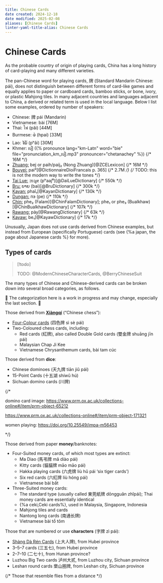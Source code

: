```yaml
---
title: Chinese Cards
date created: 2024-12-18
date modified: 2025-02-08
aliases: [Chinese Cards]
linter-yaml-title-alias: Chinese Cards
---
```

# Chinese Cards

As the probable country of origin of playing cards, China has a long history of
card-playing and many different varieties.

The pan-Chinese word for playing cards, <span lang="zh">牌</span> (Standard Mandarin Chinese: <Pronounce lang="cmn-Latn-pinyin" pronouncer="LofZRules" file="pronunciation_zh_牌.mp3">pái</Pronounce>), does not distinguish between different forms of card-like games and equally applies to paper or cardboard cards, bamboo sticks, or bone, ivory, or plastic Mahjong tiles. In many adjacent countries and languages adjacent to China, a derived or related term is used in the local language. Below I list some examples, ordered by number of speakers:

* Chinese: <span lang="zh">牌</span> <span lang="cmn-Latn-pinyin">pái</span> (Mandarin)
* Vietnamese: <span lang="vi">bài</span> [76M]
* Thai: <span lang="th">ไพ่</span> (<Pronounce lang="th-Latn" file="pronunciation_th_ไพ.mp3" pronouncer="Ghee">pâi</Pronounce>) [44M]
* Burmese: <span lang="my">ဖဲ</span> (<span lang="my-Latn">hpai</span>) [33M]
* Lao: <span lang="lo">ໄພ້</span> (<span lang="lo-Latn">pʰâi</span>) [30M]
* Khmer: <span lang="km">បៀ</span> ({% pronounce lang="km-Latn" word="bie"
  file="pronunciation_km_បៀ.mp3" pronouncer="chetanachey" %}) {/* 16M */}
* [Zhuang:](https://en.wikipedia.org/wiki/Zhuang_languages) <span lang="za-Latn">bej</span> or <span lang="zhn-Latn">paih</span>/<span lang="zhn-Latn">paij₂</span> (Nong Zhuang)[@ZCELexicon] {/* 16M */}
* [Bouyei:](https://en.wikipedia.org/wiki/Bouyei_language) <span lang="pcc">pai²</span>[@DictionnaireDioiFrancais p. 365]  {/* 2.7M */} {/* TODO: this is not the modern way to write the tones */}
* [Tai Lue:](https://en.wikipedia.org/wiki/Tai_Lue_language) <span lang="khb">ᦘᦻᧉ</span> (<span lang="khb-Latn">pʰaaj⁶</span>)[@DaiLueDictionary] {/* 550k */}
* [Bru:](https://en.wikipedia.org/wiki/Bru_language) <span lang="bru">ບາຍ</span> (<span lang="bru-Latn">bai</span>)[@BruDictionary] {/* 300k */}
* [Kayan:](https://en.wikipedia.org/wiki/Padaung_language) <span lang="pdu-Latn">phaǐ₁</span>[@KayanDictionary] {/* 130k */}
* [Dungan:](https://en.wikipedia.org/wiki/Dungan_language) <span lang="dng">пэ</span> (<span lang="dng-Latn">pe</span>) {/* 110k */}
* [Chin:](https://en.wikipedia.org/wiki/Falam_language) <span lang="cfm">phe₂</span> (Falam)[@ChinFalamDictionary]; <span lang="cbl">phe₁</span> or <span lang="cbl">phe₃</span> (Bualkhaw)[@ChinBualkhawDictionary] {/* 107k */}
* [Rawang:](https://en.wikipedia.org/wiki/Rawang_language) <span lang="raw">pày</span>[@RawangDictionary] {/* 63k */}
* [Kayaw:](https://en.wikipedia.org/wiki/Kayaw_language) <span lang="kvl-Latn">be₁</span>[@KayawDictionary] {/* 17k */}

Unusually, Japan does not use cards derived from Chinese examples, but instead
from European (specifically Portuguese) cards (see {%a japan, the page about
Japanese cards %} for more).

## Types of cards

> [!todo]
>
> TODO: @ModernChineseCharacterCards, @BerryChineseSuit

The many types of Chinese and Chinese-derived cards can be broken down into several broad categories, as follows.

🚧 The categorization here is a work in progress and may change, especially the last section. 🚧

Those derived from **[<span lang="cmn-Latn-pinyin" class="noun">Xiàngqí</span>](games/xiangqi/xiangqi.md)** (“Chinese chess”):
* [Four-Colour cards](articles/cards/china/four-colour-cards/four-colour-cards.md) (<span lang="zh">四色牌</span> <span lang="cmn-Latn-pinyin">sì sè pái</span>)
* Two-Coloured chess cards, including:
  * Red cards (<span lang="zh">紅牌</span>), also called Double Gold cards (<span lang="zh">雙金牌</span> <span lang="cmn-Latn-pinyin">shuāng jīn pái</span>)
  * Malaysian <span lang="ms" class="noun">Chap Ji Kee</span>
  * Vietnamese Chrysanthemum cards, <span lang="vi">bài tam cúc</span>
  
Those derived from **dice**:
* Chinese dominoes (<span lang="zh">天九牌</span> <span lang="cmn-Latn-pinyin">tiān jiǔ pái</span>)
* 15-Point Cards (<span lang="zh">十五湖</span> <span lang="cmn-Latn-pinyin">shíwǔ hú</span>)
* Sichuan domino cards (<span lang="zh">川牌</span>)

{/*

domino card image: https://www.prm.ox.ac.uk/collections-online#/item/prm-object-65212

https://www.prm.ox.ac.uk/collections-online#/item/prm-object-171321

women playing: https://doi.org/10.25549/impa-m56453

*/}

Those derived from paper **money**/banknotes:
* Four-Suited money cards, of which most types are extinct:
  * Ma Diao (<span lang="zh">馬弔牌</span> <span lang="cmn-Latn-pinyin">mǎ diào pái</span>)
  * Kitty cards (<span lang="zh">貓貓牌</span> <span lang="cmn-Latn-pinyin">māo māo pái</span>)
  * Hakka playing cards (<span lang="zh">六虎牌</span> <span lang="cmn-Latn-pinyin">liù hǔ pái</span> ‘six tiger cards’)
  * Six red cards (<span lang="zh">六紅牌</span> <span lang="cmn-Latn-pinyin">liù hóng pái</span>)
  * Vietnamese <span lang="vi">bài bất</span>
* Three-Suited money cards:
  * The standard type (usually called <span lang="zh">東莞紙牌</span> <span lang="cmn-Latn-pinyin">dōngguǎn zhǐpái</span>); Thai money cards are essentially identical
  * {%a ceki,Ceki cards%}, used in Malaysia, Singapore, Indonesia
  * Mahjong tiles and cards
  * Nantong long cards (<span lang="zh">南通长牌</span>)
  * Vietnamese <span lang="vi">bài tổ tôm</span>

Those that are numbered or use **characters** (<span lang="zh">字牌</span> <span lang="cmn-Latn-pinyin">zì pái</span>):
* [<span lang="cmn-Latn-pinyin" class="noun">Shàng Dà Rén</span> Cards](articles/cards/china/shang-da-ren/shang-da-ren.md) (<span lang="zh">上大人牌</span>), from Hubei province
* 3–5–7 cards (<span lang="zh">三五七</span>), from Hubei province
* 2–7–10 (<span lang="zh">二七十</span>), from Hunan province?
* Luzhou Big Two cards <span lang="zh">泸州大贰</span>, from Luzhou city, Sichuan province
* Leshan round cards <span lang="zh">樂山圈牌</span>, from Leshan city, Sichuan province

{/* Those that resemble flies from a distance */}
